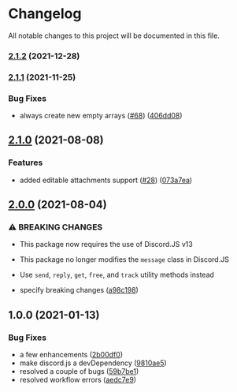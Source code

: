 # Changelog

All notable changes to this project will be documented in this file.

### [2.1.2](https://github.com/skyra-project/editable-commands/compare/v2.1.1...v2.1.2) (2021-12-28)

### [2.1.1](https://github.com/skyra-project/editable-commands/compare/v2.1.0...v2.1.1) (2021-11-25)

### Bug Fixes

-   always create new empty arrays ([#68](https://github.com/skyra-project/editable-commands/issues/68)) ([406dd08](https://github.com/skyra-project/editable-commands/commit/406dd08835919bee2b7f81eade9dd7b36f113f46))

## [2.1.0](https://github.com/skyra-project/editable-commands/compare/v2.0.0...v2.1.0) (2021-08-08)

### Features

-   added editable attachments support ([#28](https://github.com/skyra-project/editable-commands/issues/28)) ([073a7ea](https://github.com/skyra-project/editable-commands/commit/073a7ead898d5bf1f5e321b235f5af5f21eee858))

## [2.0.0](https://github.com/skyra-project/editable-commands/compare/v1.0.0...v2.0.0) (2021-08-04)

### ⚠ BREAKING CHANGES

-   This package now requires the use of Discord.JS v13
-   This package no longer modifies the `message` class in Discord.JS
-   Use `send`, `reply`, `get`, `free`, and `track` utility methods instead

-   specify breaking changes ([a98c198](https://github.com/skyra-project/editable-commands/commit/a98c1986bd7114acf41881d58f7707d8068e7acc))

## 1.0.0 (2021-01-13)

### Bug Fixes

-   a few enhancements ([2b00df0](https://github.com/skyra-project/editable-commands/commit/2b00df0021b98e86a3d28f3b30a96c41dfe3f34c))
-   make discord.js a devDependency ([9810ae5](https://github.com/skyra-project/editable-commands/commit/9810ae5010388a28c4ae887d8f360b5c0f159873))
-   resolved a couple of bugs ([59b7be1](https://github.com/skyra-project/editable-commands/commit/59b7be1eb36550d0ddf2b473d2ce4cde1265219c))
-   resolved workflow errors ([aedc7e9](https://github.com/skyra-project/editable-commands/commit/aedc7e971614279994ccdcfba23da174e2e6880e))
